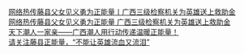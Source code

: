   
[网络热传藤县父女见义勇为正能量丨广西三级检察机关为英雄送上救助金](http://www.dianyue.me/archives/188/jgu2kjjg9datlqde/)  
[网络热传藤县父女见义勇为正能量   广西三级检察机关为英雄送上救助金](http://www.dianyue.me/archives/196/0an3cjsl7kjktr89/)  
[天下潮人一家亲——广西潮人用行动传递温暖正能量！](http://www.dianyue.me/archives/046/gp8pdx58taeu8krg/)  
[请关注藤县正能量，“不能让英雄流血又流泪”](http://www.dianyue.me/archives/037/75tkn6511daz0tjc/)